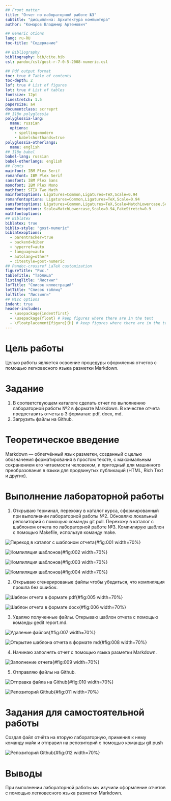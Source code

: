 ```yaml
---
## Front matter
title: "Отчет по лабораторной работе №3"
subtitle: "дисциплина: Архитектура компьютера"
author: "Комаров Владимир Артемович"

## Generic otions
lang: ru-RU
toc-title: "Содержание"

## Bibliography
bibliography: bib/cite.bib
csl: pandoc/csl/gost-r-7-0-5-2008-numeric.csl

## Pdf output format
toc: true # Table of contents
toc-depth: 2
lof: true # List of figures
lot: true # List of tables
fontsize: 12pt
linestretch: 1.5
papersize: a4
documentclass: scrreprt
## I18n polyglossia
polyglossia-lang:
  name: russian
  options:
	- spelling=modern
	- babelshorthands=true
polyglossia-otherlangs:
  name: english
## I18n babel
babel-lang: russian
babel-otherlangs: english
## Fonts
mainfont: IBM Plex Serif
romanfont: IBM Plex Serif
sansfont: IBM Plex Sans
monofont: IBM Plex Mono
mathfont: STIX Two Math
mainfontoptions: Ligatures=Common,Ligatures=TeX,Scale=0.94
romanfontoptions: Ligatures=Common,Ligatures=TeX,Scale=0.94
sansfontoptions: Ligatures=Common,Ligatures=TeX,Scale=MatchLowercase,Scale=0.94
monofontoptions: Scale=MatchLowercase,Scale=0.94,FakeStretch=0.9
mathfontoptions:
## Biblatex
biblatex: true
biblio-style: "gost-numeric"
biblatexoptions:
  - parentracker=true
  - backend=biber
  - hyperref=auto
  - language=auto
  - autolang=other*
  - citestyle=gost-numeric
## Pandoc-crossref LaTeX customization
figureTitle: "Рис."
tableTitle: "Таблица"
listingTitle: "Листинг"
lofTitle: "Список иллюстраций"
lotTitle: "Список таблиц"
lolTitle: "Листинги"
## Misc options
indent: true
header-includes:
  - \usepackage{indentfirst}
  - \usepackage{float} # keep figures where there are in the text
  - \floatplacement{figure}{H} # keep figures where there are in the text
---
```


# Цель работы

Целью работы является освоение процедуры оформления отчетов с помощью легковесного языка разметки Markdown.

# Задание

1. В соответствующем каталоге сделать отчет по выполнению лабораторной работы №2 в формате Markdown. В качестве отчета предоставить отчеты в 3 форматах: pdf, docx, md.
2. Загрузить файлы на Github.

# Теоретическое введение

Markdown — облегчённый язык разметки, созданный с целью обозначения форматирования в простом тексте, с максимальным сохранением его читаемости человеком, и пригодный для машинного преобразования в языки для продвинутых публикаций (HTML, Rich Text и других). 

# Выполнение лабораторной работы

1. Открываю терминал, перехожу в каталог курса, сформированный при выполнении лабораторной работы №2. Обновляю локальный репозиторий с помощью команды git pull. Перехожу в каталог с шаблоном отчета по лабораторной работе №3. Компилирую шаблон с помощью Makefile, используя команду make.

![Переход в каталог с шаблоном отчета](image/1.png){#fig:001 width=70%}

![Компиляция шаблонов](image/2.png){#fig:002 width=70%}

![Компиляция шаблонов](image/3.png){#fig:003 width=70%}

![Компиляция шаблонов](image/4.png){#fig:004 width=70%}

2. Открываю сгенерированые файлы чтобы убедиться, что компиляция прошла без ошибок.

![Шаблон отчета в формате pdf](image/5.png){#fig:005 width=70%}

![Шаблон отчета в формате docx](image/6.png){#fig:006 width=70%}

3. Удаляю полученные файлы. Открываю шаблон отчета с помощью команды gedit report.md.

![Удаление файлов](image/7.png){#fig:007 width=70%}

![Открытие шаблона отчета в формате md](image/8.png){#fig:008 width=70%}

4. Начинаю заполнять отчет с помощью языка разметки Markdown.

![Заполнение отчета](image/9.png){#fig:009 width=70%}

5. Отправляю файлы на Github.


![Отправка файла на Github](image/10.png){#fig:010 width=70%}

![Репозиторий Github](image/11.png){#fig:011 width=70%}

# Задания для самостоятельной работы

Создал файл отчёта на вторую лабораторную, применил к нему команду майк и отправил на репозиторий с помощью команды git push

![Репозиторий Github](image/12.png){#fig:012 width=70%}

# Выводы

При выполнении лабораторной работы мы изучили оформление отчетов с помощью легковесного языка разметки Markdown. 

